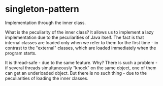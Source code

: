 # singleton-pattern

Implementation through the inner class.

What is the peculiarity of the inner class? It allows us to implement 
a lazy implementation due to the peculiarities of Java itself. 
The fact is that internal classes are loaded only when we refer to them for the 
first time - in contrast to the "external" classes, which are loaded immediately when the program starts.

It is thread-safe - due to the same feature. Why? There is such a problem - if several threads simultaneously “knock” 
on the same object, one of them can get an underloaded object. 
But there is no such thing - due to the peculiarities of loading the inner classes.
